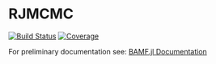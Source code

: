 # RJMCMC

[![Build Status](https://github.com/LidkeLab/RJMCMC.jl/workflows/CI/badge.svg)](https://github.com/LidkeLab/RJMCMC.jl/actions)
[![Coverage](https://codecov.io/gh/LidkeLab/RJMCMC.jl/branch/master/graph/badge.svg)](https://codecov.io/gh/LidkeLab/RJMCMC.jl)

For preliminary documentation see: [BAMF.jl Documentation](https://lidkelab.github.io/RJMCMC.jl/dev/)
